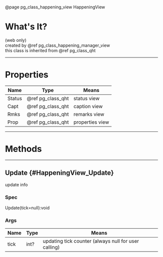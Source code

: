 ﻿@page pg_class_happening_view HappeningView

# What's It?

(web only)  
created by @ref pg_class_happening_manager_view  
this class is inherited from @ref pg_class_qht  

-----
# Properties

| Name | Type | Means |
|------|------|-------|
| Status | @ref pg_class_qht | status view |
| Capt | @ref pg_class_qht | caption view |
| Rmks | @ref pg_class_qht | remarks view |
| Prop | @ref pg_class_qht | properties view |

-----
# Methods

-----
## Update {#HappeningView_Update}

update info  

### Spec

Update(tick=null):void

### Args

| Name | Type | Means |
|------|------|-------|
| tick | int? | updating tick counter (always null for user calling) |
